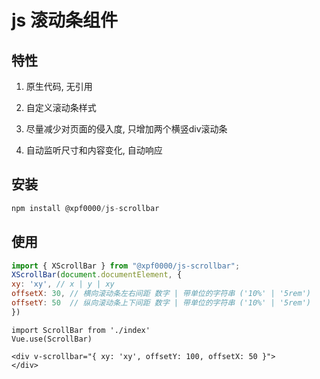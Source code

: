 # js 滚动条组件

## 特性

1. 原生代码, 无引用

2. 自定义滚动条样式

3. 尽量减少对页面的侵入度, 只增加两个横竖div滚动条

4. 自动监听尺寸和内容变化, 自动响应

## 安装

```js
npm install @xpf0000/js-scrollbar
```

## 使用

```js
import { XScrollBar } from "@xpf0000/js-scrollbar";
XScrollBar(document.documentElement, {
xy: 'xy', // x | y | xy
offsetX: 30, // 横向滚动条左右间距 数字 | 带单位的字符串 ('10%' | '5rem')
offsetY: 50  // 纵向滚动条上下间距 数字 | 带单位的字符串 ('10%' | '5rem')
})
```

```vue
import ScrollBar from './index'
Vue.use(ScrollBar)

<div v-scrollbar="{ xy: 'xy', offsetY: 100, offsetX: 50 }">
</div>
```
